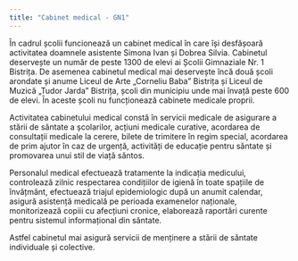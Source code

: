 ```yaml
---
title: "Cabinet medical - GN1"
---
```

În cadrul școlii funcionează un cabinet medical în care își desfășoară activitatea doamnele asistente Simona Ivan și Dobrea Silvia.
Cabinetul deservește un număr de peste 1300 de elevi ai Școlii Gimnaziale Nr. 1 Bistrița. 
De asemenea cabinetul medical mai deservește încă două școli arondate și anume Liceul de Arte „Corneliu Baba” Bistrița și Liceul de Muzică „Tudor Jarda” Bistrița, școli din municipiu unde mai învață peste 600 de elevi. În aceste școli nu funcționează cabinete medicale proprii.

Activitatea cabinetului medical constă în servicii medicale de asigurare a stării de săntate a școlarilor, acțiuni medicale curative, acordarea de consultații medicale la cerere, bilete de trimitere în regim special, acordarea de prim ajutor în caz de urgență, activități de educație pentru săntate și promovarea unui stil de viață săntos.

Personalul medical efectuează tratamente la indicația medicului, controlează zilnic respectarea condițiilor de igienă în toate spațiile de învățmânt, efectuează triajul epidemiologic după un anumit calendar, asigură asistență medicală pe perioada examenelor naționale, monitorizează copiii cu afecțiuni cronice, elaborează raportări curente pentru sistemul informațional din săntate.

Astfel cabinetul mai asigură servicii de menținere a stării de săntate individuale și colective.